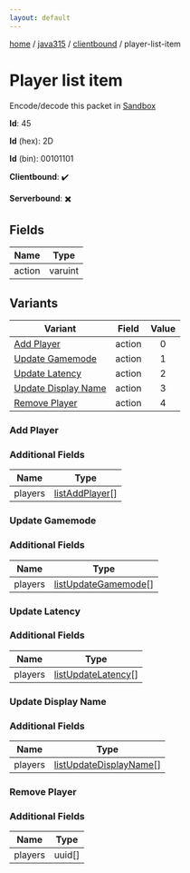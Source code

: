 ```yaml
---
layout: default
---
```


[home](/)  /  [java315](/protocol/java315)  /  [clientbound](/protocol/java315/clientbound)  /  player-list-item

# Player list item

Encode/decode this packet in [Sandbox](../../../sandbox/java315#Clientbound.PlayerListItem)

**Id**: 45

**Id** (hex): 2D

**Id** (bin): 00101101

**Clientbound**: ✔️

**Serverbound**: ✖️

## Fields

Name | Type
---|---
action | varuint

## Variants

Variant | Field | Value
---|---|:---:
[Add Player](#add_player) | action | 0
[Update Gamemode](#update_gamemode) | action | 1
[Update Latency](#update_latency) | action | 2
[Update Display Name](#update_display_name) | action | 3
[Remove Player](#remove_player) | action | 4

### Add Player

### Additional Fields

Name | Type
---|---
players | [listAddPlayer](/protocol/java315/types/list-add-player)[]

### Update Gamemode

### Additional Fields

Name | Type
---|---
players | [listUpdateGamemode](/protocol/java315/types/list-update-gamemode)[]

### Update Latency

### Additional Fields

Name | Type
---|---
players | [listUpdateLatency](/protocol/java315/types/list-update-latency)[]

### Update Display Name

### Additional Fields

Name | Type
---|---
players | [listUpdateDisplayName](/protocol/java315/types/list-update-display-name)[]

### Remove Player

### Additional Fields

Name | Type
---|---
players | uuid[]

